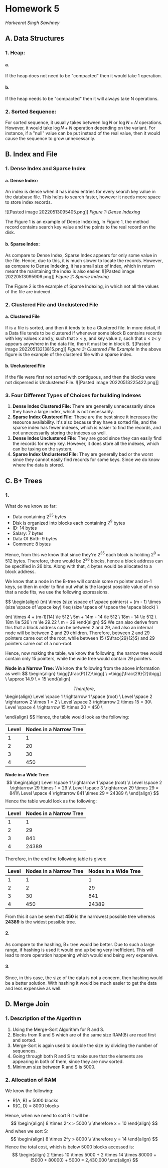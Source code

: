 # Homework 5
*Harkeerat Singh Sawhney*

## A. Data Structures
### 1. Heap:
#### a. 
If the heap does not need to be "compacted" then it would take 1 operation.
#### b.
If the heap needs to be "compacted" then it will always take N operations.
### 2. Sorted Sequence:
For sorted sequence, it usually takes between $\log N$ or $\log N + N$ operations. However, it would take $\log N + N$ operation depending on the variant. For instance, if a "null" value can be put instead of the real value, then it would cause the sequence to grow unnecessarily.

## B. Index and File
### 1. Dense Index and Sparse Index
#### a. Dense Index:
An index is dense when it has index entries for every search key value in the database file. This helps to search faster, however it needs more space to store index records.

![[Pasted image 20220513095405.png]]
*Figure 1: Dense Indexing*

The Figure 1 is an example of Dense Indexing, In Figure 1, the method record contains search key value and the points to the real record on the disk.
#### b. Sparse Index:
As compare to Dense Index, Sparse Index appears for only some value in the file. Hence, due to this, it is much slower to locate the records. However, as compare to Dense Indexing, it has small size of index, which in return meant the maintaining the index is also easier.
![[Pasted image 20220513095906.png]]
*Figure 2: Sparse Indexing*

The Figure 2 is the example of Sparse Indexing, in which not all the values of the file are indexed.

### 2. Clustered File and Unclustered File
#### a. Clustered File
If is a file is sorted, and then it tends to be a Clustered file. In more detail, if a Data file tends to be clustered if whenever some block B contains records with key values x and y, such that x < y, and key value z, such that x < z< y appears anywhere in the data file, then it must be in block B.
![[Pasted image 20220513213815.png]]
*Figure 3: Clustered File Example*
In the above figure is the example of the clustered file with a sparse index. 

#### b. Unclustered File
If the file were first not sorted with contiguous, and then the blocks were not dispersed is Unclustered File. 
![[Pasted image 20220513225422.png]]

### 3. Four Different Types of Choices for building Indexes
1. **Dense Index Clustered File:**
	There are generally unnecessarily since they have a large index, which is not necessarily.
2. **Sparse Index Clustered File:**
	These are the best since it increases the resource availability. It's also because they have a sorted file, and the sparse index has fewer indexes, which is easier to find the records, and not unnecessarily storing the indexes as well.
3. **Dense Index Unclustered File:**
	They are good since they can easily find the records for every key. However, it does store all the indexes, which can be taxing on the system.
4. **Sparse Index Unclustered File:**
	They are generally bad or the worst since they cannot easily find records for some keys. Since we do know where the data is stored.
## C. B+ Trees
### 1.
What do we know so far:
- Data containing $2^{35}$ bytes
- Disk is organized into blocks each containing $2^9$ bytes
- ID: 14 bytes
- Salary: 7 bytes
- Data Of Birth: 9 bytes
- Comment: 8 bytes

Hence, from this we know that since they're $2^{35}$ each block is holding $2^{9}$ = 512 bytes. Therefore, there would be $2^{26}$ blocks, hence a block address can be specified in 26 bits. Along with that, 4 bytes would be allocated to a block address. 

We know that a node in the B-tree will contain some m pointer and m-1 keys, so then in order to find out what is the largest possible value of m so that a node fits, we use the following expressions.

$$
\begin{align}
(m) \times (size \space of \space pointers) + (m - 1) \times (size \space of \space key) \leq (size \space of \space the \space block) \\

(m) \times 4 + (m-1)(14) \le 512 \\
5m + 14m - 14 \le 512 \\
18m - 14 \le 512 \\
18m \le 526 \\
m \le 29.22 \\
m = 29
\end{align}
$$
We can also derive from this that a block address can be between 2 and 29, and also an internal node will be between 2 and 29 children. Therefore, between 2 and 29 pointers came out of the root, while between 15 ($\frac{29}{2}$) and 29  pointers came out of a non-root.

Hence, now making the table, we know the following; the narrow tree would contain only 15 pointers, while the wide tree would contain 29 pointers. 

**Node in a Narrow Tree:**
We know the following from the above information as well:
$$
\begin{align}
\bigg[\frac{P}{2}\bigg] \\
=\bigg[\frac{29}{2}\bigg] \\
\approx 14.9 \\
= 15
\end{align}

$$
Therefore,
$$
\begin{align}
Level \space 1 \rightarrow 1 \space (root) \\
Level \space 2 \rightarrow 2 \times 1 = 2 \\
Level \space 3 \rightarrow 2 \times 15 = 30\\
Level \space 4 \rightarrow 15 \times 20 = 450 \\


\end{align}
$$
Hence, the table would look as the following:

| Level | Nodes in a Narrow Tree |
| ----- | ---------------------- |
| 1     | 1                      |
| 2     | 20                     |
| 3     | 30                     |
| 4     | 450                    |

**Node in a Wide Tree:**
$$
\begin{align}
Level \space 1 \rightarrow 1 \space (root) \\
Level \space 2 \rightarrow 29 \times 1 = 29 \\
Level \space 3 \rightarrow 29 \times 29 = 841\\
Level \space 4 \rightarrow 841 \times 29 = 24389 \\
\end{align}
$$
Hence the table would look as the following:

| Level | Nodes in a Narrow Tree |
| ----- | ---------------------- |
| 1     | 1                      |
| 2     | 29                     |
| 3     | 841                    |
| 4     | 24389                  |

Therefore, in the end the following table is given:

| Level | Nodes in a Narrow Tree | Nodes in a Wide Tree |
| ----- | ---------------------- | -------------------- |
| 1     | 1                      |  1                   |
| 2     | 2                      |  29                  |
| 3     | 30                     | 841                  |
| 4     | 450                    | 24389                |
From this it can be seen that **450** is the narrowest possible tree whereas **24389** is the widest possible tree.

#### 2.
As compare to the hashing, B+ tree would be better. Due to such a large range, if hashing is used it would end up being very inefficient. This will lead to more operation happening which would end being very expensive.

#### 3. 
Since, in this case, the size of the data is not a concern, then hashing would be a better solution. With hashing it would be much easier to get the data and less expensive as well.

## D. Merge Join
### 1. Description of the Algorithm
1. Using the Merge-Sort Algorithm for R and S. 
2. Blocks from R and S which are of the same size RAM(8) are read first and sorted. 
3. Merge-Sort is again used to double the size by dividing the number of sequences.
4. Going through both R and S to make sure that the elements are appearing in both of them, since they are now sorted. 
5. Minimum size between R and S is 5000. 

### 2. Allocation of RAM
We know the following:
- R(A, B) = 5000 blocks
- R(C, D) = 8000 blocks

Hence, when we need to sort R it will be:
$$
\begin{align}
8 \times 2^x > 5000 \\
\therefore x = 10
\end{align}
$$
And when we sort S:
$$
\begin{align}
8 \times 2^y > 8000 \\
\therefore y = 14
\end{align}
$$
Hence the total cost, which is below 5000 blocks accessed is:
$$
\begin{align}
2 \times 10 \times 5000 + 2 \times 14 \times 80000 + (5000 + 80000) + 5000 = 2,430,000
\end{align}
$$
